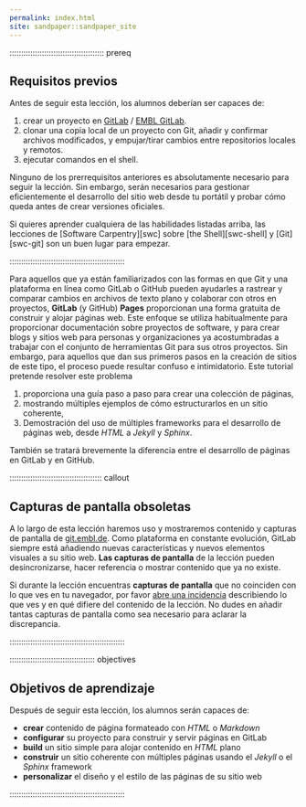 ```yaml
---
permalink: index.html
site: sandpaper::sandpaper_site
---
```


:::::::::::::::::::::::::::::::::::::::::  prereq

## Requisitos previos

Antes de seguir esta lección, los alumnos deberían ser capaces de:

1. crear un proyecto en [GitLab][gitlab] / [EMBL GitLab][embl-gitlab].
2. clonar una copia local de un proyecto con Git, añadir y confirmar archivos
  modificados, y empujar/tirar cambios entre repositorios locales y remotos.
3. ejecutar comandos en el shell.

Ninguno de los prerrequisitos anteriores es absolutamente necesario para seguir la
lección. Sin embargo, serán necesarios para gestionar eficientemente el desarrollo del
sitio web desde tu portátil y probar cómo queda antes de crear versiones oficiales.

Si quieres aprender cualquiera de las habilidades listadas arriba, las lecciones de
[Software Carpentry][swc] sobre [the Shell][swc-shell] y [Git][swc-git] son un buen
lugar para empezar.

::::::::::::::::::::::::::::::::::::::::::::::::::

Para aquellos que ya están familiarizados con las formas en que Git y una plataforma en
línea como GitLab o GitHub pueden ayudarles a rastrear y comparar cambios en archivos de
texto plano y colaborar con otros en proyectos, **GitLab** (y GitHub) **Pages**
proporcionan una forma gratuita de construir y alojar páginas web. Este enfoque se
utiliza habitualmente para proporcionar documentación sobre proyectos de software, y
para crear blogs y sitios web para personas y organizaciones ya acostumbradas a trabajar
con el conjunto de herramientas Git para sus otros proyectos. Sin embargo, para aquellos
que dan sus primeros pasos en la creación de sitios de este tipo, el proceso puede
resultar confuso e intimidatorio. Este tutorial pretende resolver este problema

1. proporciona una guía paso a paso para crear una colección de páginas,
2. mostrando múltiples ejemplos de cómo estructurarlos en un sitio coherente,
3. Demostración del uso de múltiples frameworks para el desarrollo de páginas web, desde
  *HTML* a *Jekyll* y *Sphinx*.

También se tratará brevemente la diferencia entre el desarrollo de páginas en GitLab y
en GitHub.

::::::::::::::::::::::::::::::::::::::::  callout

## Capturas de pantalla obsoletas

A lo largo de esta lección haremos uso y mostraremos contenido y capturas de pantalla
de [git.embl.de][embl-gitlab]. Como plataforma en constante evolución, GitLab
siempre está añadiendo nuevas características y nuevos elementos visuales a su sitio
web. **Las capturas de pantalla** de la lección pueden desincronizarse, hacer
referencia o mostrar contenido que ya no existe.

Si durante la lección encuentras **capturas de pantalla** que no coinciden con lo que
ves en tu navegador, por favor [abre una
incidencia](https://git.embl.de/grp-bio-it-workshops/building-websites-with-gitlab/-/issues)
describiendo lo que ves y en qué difiere del contenido de la lección. No dudes en
añadir tantas capturas de pantalla como sea necesario para aclarar la discrepancia.

::::::::::::::::::::::::::::::::::::::::::::::::::

:::::::::::::::::::::::::::::::::::::  objectives

## Objetivos de aprendizaje

Después de seguir esta lección, los alumnos serán capaces de:

- **crear** contenido de página formateado con *HTML* o *Markdown*
- **configurar** su proyecto para construir y servir páginas en GitLab
- **build** un sitio simple para alojar contenido en *HTML* plano
- **construir** un sitio coherente con múltiples páginas usando el *Jekyll* o el
  *Sphinx* framework
- **personalizar** el diseño y el estilo de las páginas de su sitio web

::::::::::::::::::::::::::::::::::::::::::::::::::



[gitlab]: https://gitlab.com/
[embl-gitlab]: https://git.embl.de/



